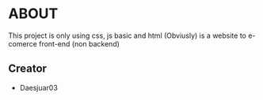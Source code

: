 # ABOUT
This project is only using css, js basic and html (Obviusly) is a website to e-comerce front-end (non backend)

## Creator
- Daesjuar03 